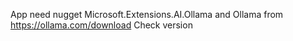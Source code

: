 App need nugget Microsoft.Extensions.AI.Ollama and Ollama from https://ollama.com/download 
Check version
